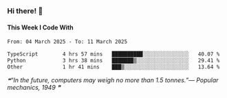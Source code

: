 ### Hi there! 👋

#### This Week I Code With
<!--START_SECTION:waka-->

```txt
From: 04 March 2025 - To: 11 March 2025

TypeScript        4 hrs 57 mins   ██████████░░░░░░░░░░░░░░░   40.07 %
Python            3 hrs 38 mins   ███████▒░░░░░░░░░░░░░░░░░   29.41 %
Other             1 hr 41 mins    ███▒░░░░░░░░░░░░░░░░░░░░░   13.64 %
```

<!--END_SECTION:waka-->

<!--STARTS_HERE_QUOTE_README-->
<i>❝“In the future, computers may weigh no more than 1.5 tonnes.”— Popular mechanics, 1949   ❞</i>
<!--ENDS_HERE_QUOTE_README-->
